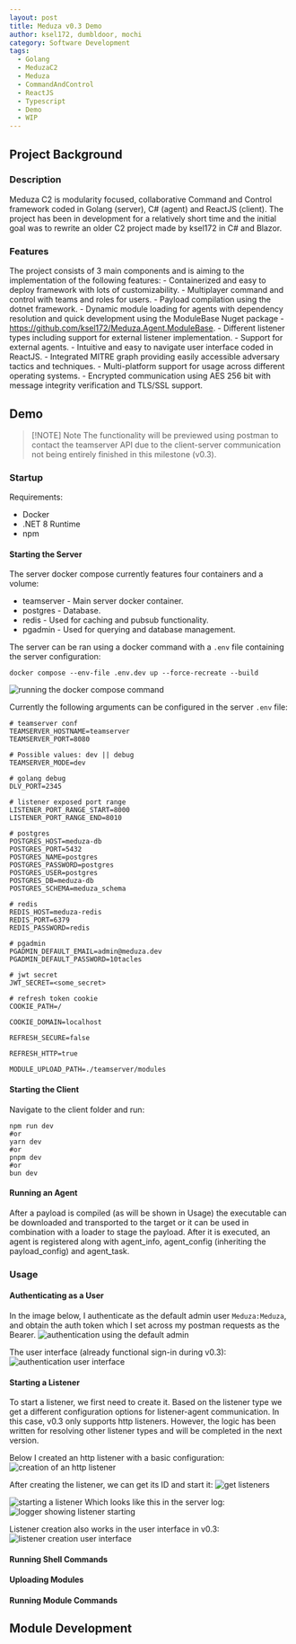 ```yaml
---
layout: post
title: Meduza v0.3 Demo
author: ksel172, dumbldoor, mochi
category: Software Development
tags:
  - Golang
  - MeduzaC2
  - Meduza
  - CommandAndControl
  - ReactJS
  - Typescript
  - Demo
  - WIP
---
```


## Project Background

### Description

Meduza C2 is modularity focused, collaborative Command and Control framework coded in Golang (server), C# (agent) and ReactJS (client). The project has been in development for a relatively short time and the initial goal was to rewrite an older C2 project made by ksel172 in C# and Blazor. 

### Features

The project consists of 3 main components and is aiming to the implementation of the following features:
	- Containerized and easy to deploy framework with lots of customizability.
	- Multiplayer command and control with teams and roles for users.
	- Payload compilation using the dotnet framework.
	- Dynamic module loading for agents with dependency resolution and quick development using the ModuleBase Nuget package - https://github.com/ksel172/Meduza.Agent.ModuleBase.
	- Different listener types including support for external listener implementation.
	- Support for external agents.
	- Intuitive and easy to navigate user interface coded in ReactJS.
	- Integrated MITRE graph providing easily accessible adversary tactics and techniques.
	- Multi-platform support for usage across different operating systems.
	- Encrypted communication using AES 256 bit with message integrity verification and TLS/SSL support.

## Demo


> [!NOTE] Note
> The functionality will be previewed using postman to contact the teamserver API due to the client-server communication not being entirely finished in this milestone (v0.3).

### Startup

Requirements:
- Docker
- .NET 8 Runtime
- npm
#### Starting the Server

The server docker compose currently features four containers and a volume:
 - teamserver - Main server docker container.
 - postgres - Database.
 - redis - Used for caching and pubsub functionality.
 - pgadmin - Used for querying and database management.

The server can be ran using a docker command with a `.env` file containing the server configuration:

```shell
docker compose --env-file .env.dev up --force-recreate --build
```
![running the docker compose command](/assets/img/blogs/2025-2-9-meduza-version-0.3-demo/teamserver-build.png)


Currently the following arguments can be configured in the server `.env` file:

``` shell
# teamserver conf
TEAMSERVER_HOSTNAME=teamserver
TEAMSERVER_PORT=8080

# Possible values: dev || debug
TEAMSERVER_MODE=dev

# golang debug
DLV_PORT=2345

# listener exposed port range
LISTENER_PORT_RANGE_START=8000
LISTENER_PORT_RANGE_END=8010

# postgres
POSTGRES_HOST=meduza-db
POSTGRES_PORT=5432
POSTGRES_NAME=postgres
POSTGRES_PASSWORD=postgres
POSTGRES_USER=postgres
POSTGRES_DB=meduza-db
POSTGRES_SCHEMA=meduza_schema

# redis
REDIS_HOST=meduza-redis
REDIS_PORT=6379
REDIS_PASSWORD=redis

# pgadmin
PGADMIN_DEFAULT_EMAIL=admin@meduza.dev
PGADMIN_DEFAULT_PASSWORD=10tacles

# jwt secret
JWT_SECRET=<some_secret>

# refresh token cookie 
COOKIE_PATH=/

COOKIE_DOMAIN=localhost 

REFRESH_SECURE=false

REFRESH_HTTP=true

MODULE_UPLOAD_PATH=./teamserver/modules
```
#### Starting the Client

Navigate to the client folder and run:

```shell
npm run dev
#or
yarn dev
#or
pnpm dev
#or
bun dev
```

#### Running an Agent

After a payload is compiled (as will be shown in Usage) the executable can be downloaded and transported to the target or it can be used in combination with a loader to stage the payload. After it is executed, an agent is registered along with agent_info, agent_config (inheriting the payload_config) and agent_task.

### Usage

#### Authenticating as a User

In the image below, I authenticate as the default admin user `Meduza:Meduza`, and obtain the auth token which I set across my postman requests as the Bearer.
![authentication using the default admin](/assets/img/blogs/2025-2-9-meduza-version-0.3-demo/teamserver-auth.png)

The user interface (already functional sign-in during v0.3):
![authentication user interface](/assets/img/blogs/2025-2-9-meduza-version-0.3-demo/auth-ui.png)
#### Starting a Listener

To start a listener, we first need to create it. Based on the listener type we get a different configuration options for listener-agent communication. In this case, v0.3 only supports http listeners. However, the logic has been written for resolving other listener types and will be completed in the next version.

Below I created an http listener with a basic configuration:
![creation of an http listener](/assets/img/blogs/2025-2-9-meduza-version-0.3-demo/listener-create.png)

After creating the listener, we can get its ID and start it:
![get listeners](/assets/img/blogs/2025-2-9-meduza-version-0.3-demo/get-listeners.png)

![starting a listener](/assets/img/blogs/2025-2-9-meduza-version-0.3-demo/start-listener.png)
Which looks like this in the server log:
![logger showing listener starting](/assets/img/blogs/2025-2-9-meduza-version-0.3-demo/listener-start-cli.png)

Listener creation also works in the user interface in v0.3:
![listener creation user interface](/assets/img/blogs/2025-2-9-meduza-version-0.3-demo/listener-ui.png)
#### Running Shell Commands

#### Uploading Modules

#### Running Module Commands



## Module Development